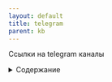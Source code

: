 ```yaml
---
layout: default
title: telegram
parent: kb
---
```

Ссылки на telegram каналы

<details close markdown="block">
  <summary>
    Содержание
  </summary>
  {: .text-delta }
1. TOC
{:toc}
</details>

